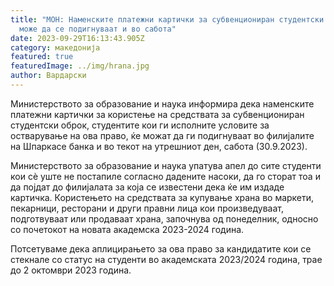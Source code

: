 ```yaml
---
title: "МОН: Наменските платежни картички за субвенциониран студентски оброк
  може да се подигнуваат и во сабота"
date: 2023-09-29T16:13:43.905Z
category: македонија
featured: true
featuredImage: ../img/hrana.jpg
author: Вардарски
---
```

<!--StartFragment-->

Министерството за образование и наука информира дека наменските платежни картички за користење на средствата за субвенциониран студентски оброк, студентите кои ги исполните условите за остварување на ова право, ќе можат да ги подигнуваат во филијалите на Шпаркасе банка и во текот на утрешниот ден, сабота (30.9.2023).

Министерството за образование и наука упатува апел до сите студенти кои сè уште не постапиле согласно дадените насоки, да го сторат тоа и да појдат до филијалата за која се известени дека ќе им издаде картичка. Користењето на средствата за купување храна во маркети, пекарници, ресторани и други правни лица кои произведуваат, подготвуваат или продаваат храна, започнува од понеделник, односно со почетокот на новата академска 2023-2024 година.

Потсетуваме дека аплицирањето за ова право за кандидатите кои се стекнале со статус на студенти во академската 2023/2024 година, трае до 2 октомври 2023 година.

<!--EndFragment-->